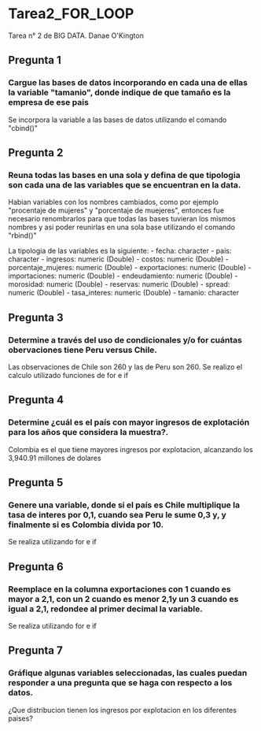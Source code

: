 # Tarea2_FOR_LOOP
Tarea n° 2 de BIG DATA. Danae O'Kington

## Pregunta 1

### Cargue las bases de datos incorporando en cada una de ellas la variable "tamanio", donde indique de que tamaño es la empresa de ese pais

Se incorpora la variable a las bases de datos utilizando el comando "cbind()"

## Pregunta 2

### Reuna todas las bases en una sola y defina de que tipologia son cada una de las variables que se encuentran en la data.

Habian variables con los nombres cambiados, como por ejemplo "procentaje de mujeres" y "porcentaje de muejeres", entonces fue necesario renombrarlos para que todas las bases tuvieran los mismos nombres y asi poder reunirlas en una sola base utilizando el comando "rbind()"

La tipologia de las variables es la siguiente: - fecha: character
	                                       - pais: character
	                                       - ingresos: numeric (Double)
	                                       - costos: numeric (Double)
	                                       - porcentaje_mujeres: numeric (Double)
	                                       - exportaciones: numeric (Double)
	                                       - importaciones: numeric (Double)
	                                       - endeudamiento: numeric (Double)
	                                       - morosidad: numeric (Double)
	                                       - reservas: numeric (Double)
	                                       - spread: numeric (Double)
	                                       - tasa_interes: numeric (Double)
	                                       - tamanio: character

## Pregunta 3

### Determine a través del uso de condicionales y/o for cuántas obervaciones tiene Peru versus Chile.

Las observaciones de Chile son 260 y las de Peru son 260. Se realizo el calculo utilizado funciones de for e if

## Pregunta 4

### Determine ¿cuál es el país con mayor ingresos de explotación para los años que considera la muestra?.

Colombia es el que tiene mayores ingresos por explotacion, alcanzando los 3,940.91 millones de dolares

## Pregunta 5

### Genere una variable, donde si el país es Chile multiplique la tasa de interes por 0,1, cuando sea Peru le sume 0,3 y, y finalmente si es Colombia divida por 10.

Se realiza utilizando for e if

## Pregunta 6

### Reemplace en la columna exportaciones con 1 cuando es mayor a 2,1, con un 2 cuando es menor 2,1y un 3 cuando es igual a 2,1, redondee al primer decimal la variable.

Se realiza utilizando for e if

## Pregunta 7

### Gráfique algunas variables seleccionadas, las cuales puedan responder a una pregunta que se haga con respecto a los datos.

¿Que distribucion tienen los ingresos por explotacion en los diferentes paises?

